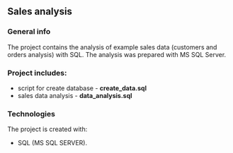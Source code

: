 ## Sales analysis

### General info
The project contains the analysis of example sales data (customers and orders analysis) with SQL. The analysis was prepared with MS SQL Server.

### Project includes:
- script for create database - **create_data.sql**
- sales data analysis - **data_analysis.sql**
   
### Technologies
The project is created with:
- SQL (MS SQL SERVER).

